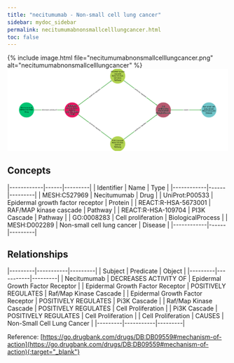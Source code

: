 ```yaml
---
title: "necitumumab - Non-small cell lung cancer"
sidebar: mydoc_sidebar
permalink: necitumumabnonsmallcelllungcancer.html
toc: false 
---
```


{% include image.html file="necitumumabnonsmallcelllungcancer.png" alt="necitumumabnonsmallcelllungcancer" %}![Path Visualization](/images/necitumumabnonsmallcelllungcancer.png)

## Concepts

|------------|------|---------|
| Identifier | Name | Type    |
|------------|------|---------|
| MESH:C527969 | Necitumumab | Drug |
| UniProt:P00533 | Epidermal growth factor receptor | Protein |
| REACT:R-HSA-5673001 | RAF/MAP kinase cascade | Pathway |
| REACT:R-HSA-109704 | PI3K Cascade | Pathway |
| GO:0008283 | Cell proliferation | BiologicalProcess |
| MESH:D002289 | Non-small cell lung cancer | Disease |
|------------|------|---------|

## Relationships

|---------|-----------|---------|
| Subject | Predicate | Object  |
|---------|-----------|---------|
| Necitumumab | DECREASES ACTIVITY OF | Epidermal Growth Factor Receptor |
| Epidermal Growth Factor Receptor | POSITIVELY REGULATES | Raf/Map Kinase Cascade |
| Epidermal Growth Factor Receptor | POSITIVELY REGULATES | Pi3K Cascade |
| Raf/Map Kinase Cascade | POSITIVELY REGULATES | Cell Proliferation |
| Pi3K Cascade | POSITIVELY REGULATES | Cell Proliferation |
| Cell Proliferation | CAUSES | Non-Small Cell Lung Cancer |
|---------|-----------|---------|

Reference: [https://go.drugbank.com/drugs/DB:DB09559#mechanism-of-action](https://go.drugbank.com/drugs/DB:DB09559#mechanism-of-action){:target="_blank"}